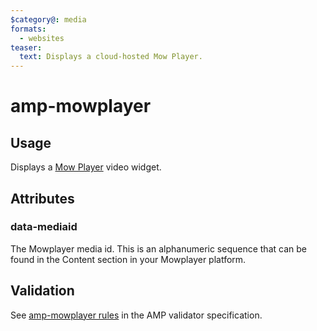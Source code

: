 ```yaml
---
$category@: media
formats:
  - websites
teaser:
  text: Displays a cloud-hosted Mow Player.
---
```


# amp-mowplayer

## Usage

Displays a [Mow Player](https://mowplayer.com/) video widget.

## Attributes

### data-mediaid

The Mowplayer media id. This is an alphanumeric sequence that can be found in the Content section in your Mowplayer platform.

## Validation

See [amp-mowplayer rules](https://github.com/ampproject/amphtml/blob/main/extensions/amp-mowplayer/validator-amp-mowplayer.protoascii) in the AMP validator specification.
